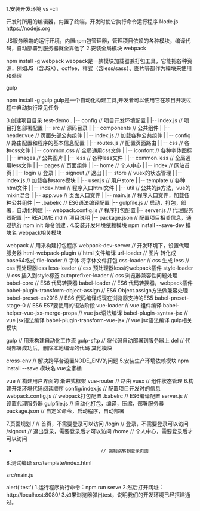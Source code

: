 1.安装开发环境
vs -cli

开发时所用的编辑器，内置了终端，开发时使它执行命令运行程序
Node.js https://nodejs.org

JS服务器端的运行环境，内置npm包管理器，管理项目依赖的各种模块，编译代码，自动部署到服务器就全靠他了
2.安装全局模块
webpack

npm install -g webpack
webpack是一款模块加载器兼打包工具，它能把各种资源，例如JS（含JSX）、coffee、样式（含less/sass）、图片等都作为模块来使用和处理

gulp

npm install -g gulp
gulp是一个自动化构建工具,开发者可以使用它在项目开发过程中自动执行常见任务

3.创建项目目录 test-demo
.
|-- config                           // 项目开发环境配置
|   |-- index.js                     // 项目打包部署配置
|-- src                              // 源码目录
|   |-- components                   // 公共组件
|       |-- header.vue               // 页面头部公共组件
|       |-- index.js                 // 加载各种公共组件
|   |-- config                       // 路由配置和程序的基本信息配置
|       |-- routes.js                // 配置页面路由
|   |-- css                          // 各种css文件
|       |-- common.css               // 全局通用css文件
|   |-- iconfont                     // 各种字体图标
|   |-- images                       // 公共图片
|   |-- less                         // 各种less文件
|       |-- common.less              // 全局通用less文件
|   |-- pages                        // 页面组件
|       |-- home                     // 个人中心
|       |-- index                    // 网站首页
|       |-- login                    // 登录
|       |-- signout                  // 退出
|   |-- store                        // vuex的状态管理
|       |-- index.js                 // 加载各种store模块
|       |-- user.js                  // 用户store
|   |-- template                     // 各种html文件
|       |-- index.html               // 程序入口html文件
|   |-- util                         // 公共的js方法，vue的mixin混合
|   |-- app.vue                      // 页面入口文件
|   |-- main.js                      // 程序入口文件，加载各种公共组件
|-- .babelrc                         // ES6语法编译配置
|-- gulpfile.js                      // 启动，打包，部署，自动化构建
|-- webpack.config.js                // 程序打包配置
|-- server.js                        // 代理服务器配置
|-- README.md                        // 项目说明
|-- package.json                     // 配置项目相关信息，通过执行 npm init 命令创建
.
4.安装开发环境依赖模块 npm install --save-dev 模块名
webpack相关模块

webpack                               // 用来构建打包程序
webpack-dev-server                    // 开发环境下，设置代理服务器
html-webpack-plugin                   // html 文件编译
url-loader                            // 图片  转化成base64格式
file-loader                           // 字体 将字体文件打包
css-loader                            // css  生成
less                                  // css  预处理器less
less-loader                           // css  预处理器less的webpack插件
style-loader                          // css  插入到style标签
autoprefixer-loader                   // css  浏览器兼容性问题处理
babel-core                            // ES6  代码转换器
babel-loader                          // ES6  代码转换器，webpack插件
babel-plugin-transform-object-assign  // ES6  Object.assign方法做兼容处理
babel-preset-es2015                   // ES6  代码编译成现在浏览器支持的ES5
babel-preset-stage-0                  // ES6  ES7要使用的语法阶段
vue-loader                            // vue  组件编译
babel-helper-vue-jsx-merge-props      // vue  jsx语法编译
babel-plugin-syntax-jsx               // vue  jsx语法编译
babel-plugin-transform-vue-jsx        // vue  jsx语法编译
gulp相关模块

gulp                                  // 用来构建自动化工作流
gulp-sftp                             // 将代码自动部署到服务器上
del                                   // 代码部署成功后，删除本地编译的代码
其他模块

cross-env                             // 解决跨平台设置NODE_ENV的问题
5.安装生产环境依赖模块 npm install --save 模块名
vue全家桶

vue                                   // 构建用户界面的 渐进式框架
vue-router                            // 路由
vuex                                  // 组件状态管理
6.构建开发环境代码阅读顺序
config/index.js // 配置项目开发时的信息 webpack.config.js // webpack打包配置 .babelrc // ES6编译配置 server.js // 设置代理服务器 gulpfile.js // 自动化打包，编译，压缩，部署服务器 package.json // 自定义命令，启动程序，自动部署

7.页面规划
/                                     // 首页，不需要登录可以访问
/login                                // 登录，不需要登录可以访问
/signout                              // 退出登录，需要登录后才可以访问
/home                                 // 个人中心，需要登录后才可以访问
*                                     // 强制跳转到登录页面
8.测试编译
src/template/index.html

<!DOCTYPE html>
<html lang="en">

<head>
	<meta charset="UTF-8">
	<title>vue2-demo</title>
</head>

<body>
</body>

</html>
src/main.js

alert('test')
1.运行程序执行命令：npm run serve
2.然后打开网址：http://localhost:8080/
3.如果浏览器弹出test，说明我们的开发环境已经搭建通过。
